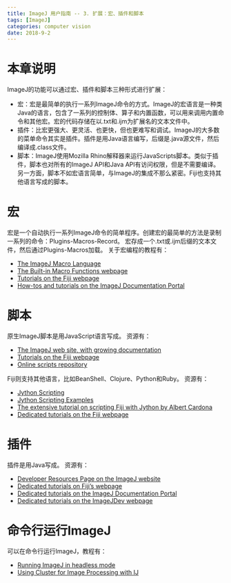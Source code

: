 ```yaml
---
title: ImageJ 用户指南 -- 3. 扩展：宏、插件和脚本
tags: [ImageJ]
categories: computer vision
date: 2018-9-2
---
```


# 本章说明
ImageJ的功能可以通过宏、插件和脚本三种形式进行扩展：
- 宏：宏是最简单的执行一系列ImageJ命令的方式。ImageJ的宏语言是一种类Java的语言，包含了一系列的控制体、算子和内置函数，可以用来调用内置命令和其他宏。宏的代码存储在以.txt和.ijm为扩展名的文本文件中。
- 插件：比宏更强大、更灵活、也更快，但也更难写和调试。ImageJ的大多数的菜单命令其实是插件。插件是用Java语言编写，后缀是.java源文件，然后编译成.class文件。
- 脚本：ImageJ使用Mozilla Rhino解释器来运行JavaScripts脚本。类似于插件，脚本也对所有的ImageJ API和Java API有访问权限，但是不需要编译。另一方面，脚本不如宏语言简单，与ImageJ的集成不那么紧密。Fiji也支持其他语言写成的脚本。

# 宏
宏是一个自动执行一系列ImageJ命令的简单程序。创建宏的最简单的方法是录制一系列的命令：Plugins-Macros-Record。
宏存成一个.txt或.ijm后缀的文本文件，然后通过Plugins-Macros加载。
关于宏编程的教程有：
- [The ImageJ Macro Language](http://imagej.net/docs/macro_reference_guide.pdf)
- [The Built-in Macro Functions webpage](http://imagej.net/developer/macro/functions.html)
- [Tutorials on the Fiji webpage](http://imagej.net/Introduction_into_Macro_Programming)
- [How-tos and tutorials on the ImageJ Documentation Portal](http://imagejdocu.tudor.lu/)

# 脚本
原生ImageJ脚本是用JavaScript语言写成。
资源有：
- [The ImageJ web site, with growing documentation](http://imagej.net/developer/javascript.html)
- [Tutorials on the Fiji webpage](http://imagej.net/JavaScript_Scripting)
- [Online scripts repository](http://imagej.net/macros/js/)

Fiji则支持其他语言，比如BeanShell、Clojure、Python和Ruby。
资源有：
- [Jython Scripting](https://imagej.net/Jython_Scripting)
- [Jython Scripting Examples](http://imagej.net/Jython_Scripting_Examples)
- [The extensive tutorial on scripting Fiji with Jython by Albert Cardona](http://www.ini.uzh.ch/~acardona/fiji-tutorial/)
- [Dedicated tutorials on the Fiji webpage](http://fiji.sc/wiki/index.php/Scripting_comparisons)

# 插件
插件是用Java写成。
资源有：
- [Developer Resources Page on the ImageJ website](http://imagej.net/developer/index.html)
- [Dedicated tutorials on Fiji’s webpage](http://fiji.sc/wiki/index.php/Introduction_into_Developing_Plugins)
- [Dedicated tutorials on the ImageJ Documentation Portal](http://imagejdocu.tudor.lu/)
- [Dedicated tutorials on the ImageJDev webpage](http://imagej.net/IDEs)

# 命令行运行ImageJ
可以在命令行运行ImageJ，教程有：
- [Running ImageJ in headless mode](http://imagejdocu.tudor.lu/doku.php?id=faq:technical:how_do_i_run_imagej_without_a_graphics_environment_headless)
- [Using Cluster for Image Processing with IJ](http://cmci.embl.de/documents/100922imagej_cluster)

